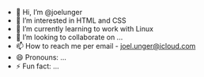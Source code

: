 - 👋 Hi, I’m @joelunger
- 👀 I’m interested in HTML and CSS
- 🌱 I’m currently learning to work with Linux
- 💞️ I’m looking to collaborate on ...
- 📫 How to reach me per email - joel.unger@icloud.com
- 😄 Pronouns: ...
- ⚡ Fun fact: ...

<!---
joelunger/joelunger is a ✨ special ✨ repository because its `README.md` (this file) appears on your GitHub profile.
You can click the Preview link to take a look at your changes.
--->
